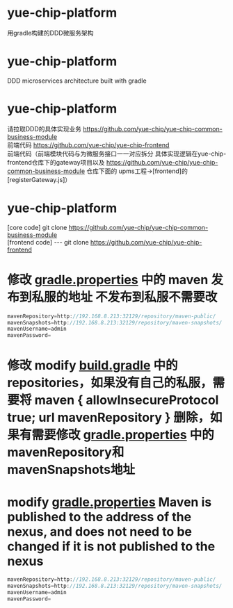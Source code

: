 # yue-chip-platform
用gradle构建的DDD微服务架构

# yue-chip-platform
DDD microservices architecture built with gradle

# yue-chip-platform
请拉取DDD的具体实现业务 https://github.com/yue-chip/yue-chip-common-business-module  
前端代码 https://github.com/yue-chip/yue-chip-frontend  
前端代码（前端模块代码与为微服务接口一一对应拆分 具体实现逻辑在yue-chip-frontend仓库下的gateway项目以及 https://github.com/yue-chip/yue-chip-common-business-module 仓库下面的
upms工程->[frontend]的 [registerGateway.js]）

# yue-chip-platform
[core code] git clone https://github.com/yue-chip/yue-chip-common-business-module  
[frontend code]  --- git clone https://github.com/yue-chip/yue-chip-frontend

# 修改 [gradle.properties](gradle.properties) 中的 maven 发布到私服的地址  不发布到私服不需要改
```java 
mavenRepository=http://192.168.8.213:32129/repository/maven-public/
mavenSnapshots=http://192.168.8.213:32129/repository/maven-snapshots/
mavenUsername=admin
mavenPassword=
```

# 修改 modify [build.gradle](build.gradle) 中的repositories，如果没有自己的私服，需要将 maven { allowInsecureProtocol true; url mavenRepository } 删除，如果有需要修改 [gradle.properties](gradle.properties) 中的mavenRepository和mavenSnapshots地址

# modify [gradle.properties](gradle.properties)  Maven is published to the address of the nexus, and does not need to be changed if it is not published to the nexus
```java 
mavenRepository=http://192.168.8.213:32129/repository/maven-public/
mavenSnapshots=http://192.168.8.213:32129/repository/maven-snapshots/
mavenUsername=admin
mavenPassword=
```